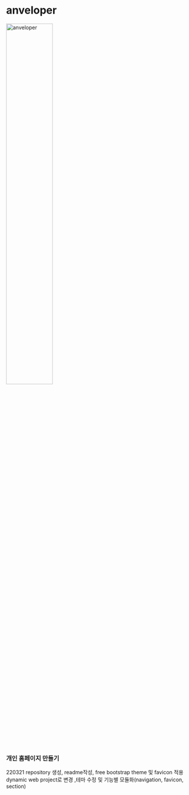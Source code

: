 anveloper
=========
<img src="WebContent/assets/img/signature.png" width="50%" height="50%" title="signature" alt="anveloper"/>

### 개인 홈페이지 만들기

220321 repository 생성, readme작성, free bootstrap theme 및 favicon 적용   
dynamic web project로 변경 ,테마 수정 및 기능별 모듈화(navigation, favicon, section)   
